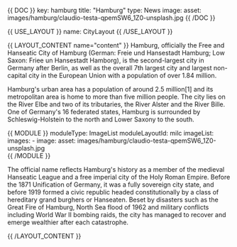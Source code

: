 {{ DOC }}
key: hamburg
title: "Hamburg"
type: News
image:
  asset: images/hamburg/claudio-testa-qpemSW6_1Z0-unsplash.jpg
{{ /DOC }}

{{ USE_LAYOUT }}
  name: CityLayout
{{ /USE_LAYOUT }}

{{ LAYOUT_CONTENT name="content" }}
Hamburg, officially the Free and Hanseatic City of Hamburg (German: Freie und Hansestadt Hamburg; Low Saxon: Friee un Hansestadt Hamborg), is the second-largest city in Germany after Berlin, as well as the overall 7th largest city and largest non-capital city in the European Union with a population of over 1.84 million.

Hamburg's urban area has a population of around 2.5 million[1] and its metropolitan area is home to more than five million people. The city lies on the River Elbe and two of its tributaries, the River Alster and the River Bille. One of Germany's 16 federated states, Hamburg is surrounded by Schleswig-Holstein to the north and Lower Saxony to the south.

{{ MODULE }}
  moduleType: ImageList
  moduleLayoutId: milc
  imageList:
    images:
        - image:
            asset: images/hamburg/claudio-testa-qpemSW6_1Z0-unsplash.jpg        
{{ /MODULE }}

The official name reflects Hamburg's history as a member of the medieval Hanseatic League and a free imperial city of the Holy Roman Empire. Before the 1871 Unification of Germany, it was a fully sovereign city state, and before 1919 formed a civic republic headed constitutionally by a class of hereditary grand burghers or Hanseaten. Beset by disasters such as the Great Fire of Hamburg, North Sea flood of 1962 and military conflicts including World War II bombing raids, the city has managed to recover and emerge wealthier after each catastrophe.

{{ /LAYOUT_CONTENT }} 

